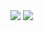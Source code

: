 <img src="http://www.forkosh.com/mathtex.cgi? $x=y$">

<img src="http://chart.googleapis.com/chart?cht=tx&chl=\Large x=\frac{-b\pm\sqrt{b^2-4ac}}{2a}" style="border:none;">
